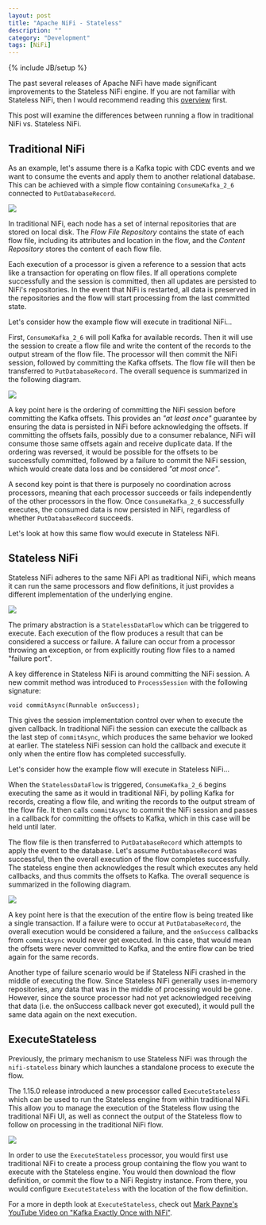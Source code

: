 ```yaml
---
layout: post
title: "Apache NiFi - Stateless"
description: ""
category: "Development"
tags: [NiFi]
---
```

{% include JB/setup %}

The past several releases of Apache NiFi have made significant improvements to the Stateless
NiFi engine. If you are not familiar with Stateless NiFi, then I would recommend reading this
[overview](https://github.com/apache/nifi/blob/main/nifi-stateless/nifi-stateless-assembly/README.md) first.

This post will examine the differences between running a flow in traditional NiFi vs. Stateless NiFi.

## Traditional NiFi

As an example, let's assume there is a Kafka topic with CDC events and we want to consume the
events and apply them to another relational database. This can be achieved with a simple flow
containing `ConsumeKafka_2_6` connected to `PutDatabaseRecord`.

<img src="{{ BASE_PATH }}/assets/images/nifi-stateless/01-traditional-flow.png" class="img-responsive">

In traditional NiFi, each node has a set of internal repositories that are stored on local disk. The *Flow File Repository*
contains the state of each flow file, including its attributes and location in the flow, and the *Content Repository*
stores the content of each flow file.

Each execution of a processor is given a reference to a session that acts like a transaction for operating on
flow files. If all operations complete successfully and the session is committed, then all updates are persisted to
NiFi's repositories. In the event that NiFi is restarted, all data is preserved in the repositories and the flow will
start processing from the last committed state.

Let's consider how the example flow will execute in traditional NiFi...

First, `ConsumeKafka_2_6` will poll Kafka for available records. Then it will use the session to create a flow file
and write the content of the records to the output stream of the flow file. The processor will then commit the NiFi
session, followed by committing the Kafka offsets. The flow file will then be transferred to `PutDatabaseRecord`. The
overall sequence is summarized in the following diagram.

<img src="{{ BASE_PATH }}/assets/images/nifi-stateless/02-traditional-sequence.png" class="img-responsive">

A key point here is the ordering of committing the NiFi session before committing the Kafka offsets. This provides an
*"at least once"* guarantee by ensuring the data is persisted in NiFi before acknowledging the offsets. If committing the
offsets fails, possibly due to a consumer rebalance, NiFi will consume those same offsets again and receive duplicate data.
If the ordering was reversed, it would be possible for the offsets to be successfully committed, followed by a failure to
commit the NiFi session, which would create data loss and be considered *"at most once"*.

A second key point is that there is purposely no coordination across processors, meaning that each processor succeeds or fails
independently of the other processors in the flow. Once `ConsumeKafka_2_6` successfully executes, the consumed data is now persisted
in NiFi, regardless of whether `PutDatabaseRecord` succeeds.

Let's look at how this same flow would execute in Stateless NiFi.

## Stateless NiFi

Stateless NiFi adheres to the same NiFi API as traditional NiFi, which means it can run the same processors and flow definitions,
it just provides a different implementation of the underlying engine.

<img src="{{ BASE_PATH }}/assets/images/nifi-stateless/03-stateless-flow.png" class="img-responsive">

The primary abstraction is a `StatelessDataFlow` which can be triggered to execute. Each execution of the flow
produces a result that can be considered a success or failure. A failure can occur from a processor throwing an exception,
or from explicitly routing flow files to a named "failure port".

A key difference in Stateless NiFi is around committing the NiFi session. A new commit method  was introduced
to `ProcessSession` with the following signature:

```
void commitAsync(Runnable onSuccess);
```

This gives the session implementation control over when to execute the given callback. In traditional NiFi the session can execute the
callback as the last step of `commitAsync`, which produces the same behavior we looked at earlier. The stateless NiFi session can
hold the callback and execute it only when the entire flow has completed successfully.

Let's consider how the example flow will execute in Stateless NiFi...

When the `StatelessDataFlow` is triggered, `ConsumeKafka_2_6` begins executing the same as it would in traditional NiFi, by polling
Kafka for records, creating a flow file, and writing the records to the output stream of the flow file. It then calls `commitAsync` to
commit the NiFi session and passes in a callback for committing the offsets to Kafka, which in this case will be held until later.

The flow file is then transferred to `PutDatabaseRecord` which attempts to apply the event to the database. Let's assume
`PutDatabaseRecord` was successful, then the overall execution of the flow completes successfully. The stateless engine then
acknowledges the result which executes any held callbacks, and thus commits the offsets to Kafka. The overall sequence is
summarized in the following diagram.

<img src="{{ BASE_PATH }}/assets/images/nifi-stateless/04-stateless-sequence.png" class="img-responsive">

A key point here is that the execution of the entire flow is being treated like a single transaction. If a failure were to occur at
`PutDatabaseRecord`, the overall execution would be considered a failure, and the `onSuccess` callbacks from `commitAsync`
would never get executed. In this case, that would mean the offsets were never committed to Kafka, and the entire flow can be tried
again for the same records.

Another type of failure scenario would be if Stateless NiFi crashed in the middle of executing the flow. Since Stateless NiFi generally
uses in-memory repositories, any data that was in the middle of processing would be gone. However, since the source processor had not yet
acknowledged receiving that data (i.e. the onSuccess callback never got executed), it would pull the same data again on the next execution.

## ExecuteStateless

Previously, the primary mechanism to use Stateless NiFi was through the `nifi-stateless` binary which launches a standalone process to
execute the flow.

The 1.15.0 release introduced a new processor called `ExecuteStateless` which can be used to run the Stateless engine from within traditional
NiFi. This allow you to manage the execution of the Stateless flow using the traditional NiFi UI, as well as connect the output of the Stateless flow to follow on processing in the traditional NiFi flow.

<img src="{{ BASE_PATH }}/assets/images/nifi-stateless/05-execute-stateless.png" class="img-responsive">

In order to use the `ExecuteStateless` processor, you would first use traditional NiFi to create a process group containing the flow
you want to execute with the Stateless engine. You would then download the flow definition, or commit the flow to a NiFi Registry instance.
From there, you would configure `ExecuteStateless` with the location of the flow definition.

For a more in depth look at `ExecuteStateless`, check out [Mark Payne's YouTube Video on "Kafka Exactly Once with NiFi"](https://www.youtube.com/watch?v=VyzoD8eh-t0).
